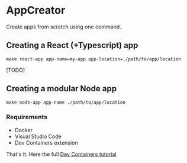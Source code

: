 # AppCreator

Create apps from scratch using one command.

## Creating a React (+Typescript) app

```shell
make react-app app-name=my-app app-location=./path/to/app/location
```

[TODO]
## Creating a modular Node app

```shell
make node-app app-name ./path/to/app/location
```

### Requirements

- Docker
- Visual Studio Code
- Dev Containers extension

That's it. Here the full [Dev Containers tutorial](https://code.visualstudio.com/docs/devcontainers/tutorial)

